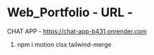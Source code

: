 # Web_Portfolio - URL -

CHAT APP - https://chat-app-b431.onrender.com

1. npm i motion clsx tailwind-merge


